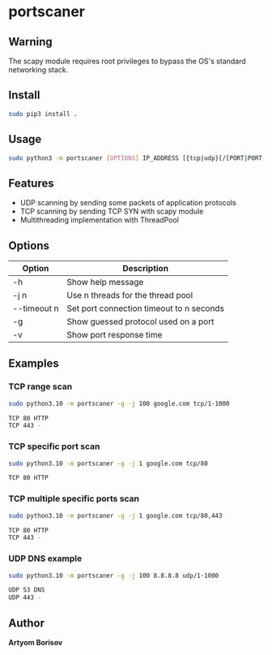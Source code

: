 # portscaner

## Warning

The scapy module requires root privileges to bypass the OS's standard networking stack.

## Install

```sh
sudo pip3 install .
```

## Usage
```sh
sudo python3 -m portscaner [OPTIONS] IP_ADDRESS [{tcp|udp}[/[PORT|PORT-PORT],...]]...
```

## Features

* UDP scanning by sending some packets of application protocols
* TCP scanning by sending TCP SYN with scapy module
* Multithreading implementation with ThreadPool

## Options

| Option | Description |
| --- | --- |
| -h | Show help message |
| -j n | Use n threads for the thread pool |
| --timeout n | Set port connection timeout to n seconds |
| -g  | Show guessed protocol used on a port |
| -v | Show port response time |

## Examples

### TCP range scan

```sh
sudo python3.10 -m portscaner -g -j 100 google.com tcp/1-1000
```

```sh
TCP 80 HTTP 
TCP 443 - 
```

### TCP specific port scan
```sh
sudo python3.10 -m portscaner -g -j 1 google.com tcp/80 
```

```sh
TCP 80 HTTP 
```

### TCP multiple specific ports scan

```sh
sudo python3.10 -m portscaner -g -j 1 google.com tcp/80,443
```

```sh
TCP 80 HTTP 
TCP 443 - 
```

### UDP DNS example

```sh
sudo python3.10 -m portscaner -g -j 100 8.8.8.8 udp/1-1000
```

```sh
UDP 53 DNS 
UDP 443 - 
```


## Author

**Artyom Borisov**
